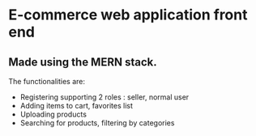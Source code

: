 # E-commerce web application front end

## Made using the MERN stack.

The functionalities are:

- Registering supporting 2 roles : seller, normal user
- Adding items to cart, favorites list
- Uploading products
- Searching for products, filtering by categories
